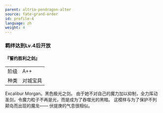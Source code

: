 ```yaml
---
parent: altria-pendragon-alter
source: fate-grand-order
id: profile-4
language: zh
weight: 4
---
```


### 羁绊达到Lv.4后开放

#### 『誓约胜利之剑』

<table>
  <tr><td>阶级</td><td>A++</td></tr>
  <tr><td>种类</td><td>对城宝具</td></tr>
</table>

Excalibur Morgan。黑色极光之剑。
由于她不对自己的魔力加以抑制，全力挥动圣剑，令魔力粒子不再是光，而是成为了吞噬光的黑暗。
这模样与为了保护不列颠岛而出现的魔龙——
伏提庚的气息很相似。
